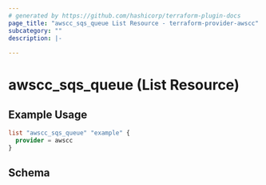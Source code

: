 ```yaml
---
# generated by https://github.com/hashicorp/terraform-plugin-docs
page_title: "awscc_sqs_queue List Resource - terraform-provider-awscc"
subcategory: ""
description: |-
  
---
```


# awscc_sqs_queue (List Resource)



## Example Usage

```terraform
list "awscc_sqs_queue" "example" {
  provider = awscc
}
```

<!-- schema generated by tfplugindocs -->
## Schema
